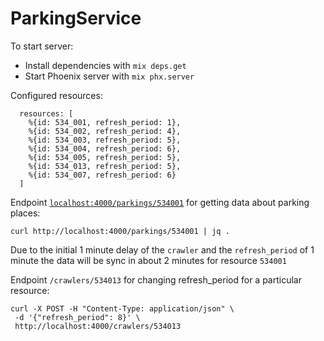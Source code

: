 # ParkingService

To start server:

- Install dependencies with `mix deps.get`
- Start Phoenix server with `mix phx.server`

Configured resources:

```
  resources: [
    %{id: 534_001, refresh_period: 1},
    %{id: 534_002, refresh_period: 4},
    %{id: 534_003, refresh_period: 5},
    %{id: 534_004, refresh_period: 6},
    %{id: 534_005, refresh_period: 5},
    %{id: 534_013, refresh_period: 5},
    %{id: 534_007, refresh_period: 6}
  ]
```

Endpoint [`localhost:4000/parkings/534001`](http://localhost:4000/parkings/534001) for getting data about parking places:

```
curl http://localhost:4000/parkings/534001 | jq .
```

Due to the initial 1 minute delay of the `crawler` and the `refresh_period` of 1 minute the data will be sync in about 2 minutes for resource `534001`

Endpoint `/crawlers/534013` for changing refresh_period for a particular resource:

```
curl -X POST -H "Content-Type: application/json" \
 -d '{"refresh_period": 8}' \
 http://localhost:4000/crawlers/534013
```
